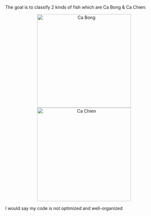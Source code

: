 The goal is to classify 2 kinds of fish which are Ca Bong & Ca Chien:
<p align="center">
  <img src="https://github.com/user-attachments/assets/de3b3b13-2444-433e-86d5-3b25f1a10cc9" alt="Ca Bong" width="300"/>
  <img src="https://github.com/user-attachments/assets/301dd715-26d4-4806-9ff8-631f553498ff" alt="Ca Chien" width="300"/>
</p>
I would say my code is not optimized and well-organized
